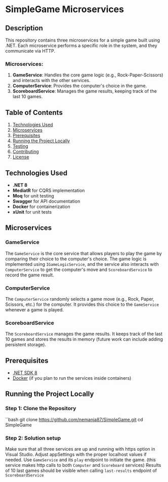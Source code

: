 # SimpleGame Microservices

## Description

This repository contains three microservices for a simple game built using .NET. Each microservice performs a specific role in the system, and they communicate via HTTP.

### Microservices:

1. **GameService**: Handles the core game logic (e.g., Rock-Paper-Scissors) and interacts with the other services.
2. **ComputerService**: Provides the computer's choice in the game.
3. **ScoreboardService**: Manages the game results, keeping track of the last 10 games.

## Table of Contents

1. [Technologies Used](#technologies-used)
2. [Microservices](#microservices)
3. [Prerequisites](#prerequisites)
4. [Running the Project Locally](#running-the-project-locally)
5. [Testing](#testing)
6. [Contributing](#contributing)
7. [License](#license)

## Technologies Used

- **.NET 8**
- **MediatR** for CQRS implementation
- **Moq** for unit testing
- **Swagger** for API documentation
- **Docker** for containerization
- **xUnit** for unit tests

## Microservices

### GameService
The `GameService` is the core service that allows players to play the game by comparing their choice to the computer's choice. The game logic is implemented using `IGameLogicService`, and the service also interacts with `ComputerService` to get the computer's move and `ScoreboardService` to record the game result.

### ComputerService
The `ComputerService` randomly selects a game move (e.g., Rock, Paper, Scissors, etc.) for the computer. It provides this choice to the `GameService` whenever a game is played.

### ScoreboardService
The `ScoreboardService` manages the game results. It keeps track of the last 10 games and stores the results in memory (future work can include adding persistent storage).

## Prerequisites

- [.NET SDK 8](https://dotnet.microsoft.com/download/dotnet/8.0)
- [Docker](https://www.docker.com/) (if you plan to run the services inside containers)

## Running the Project Locally

### Step 1: Clone the Repository
``bash
git clone https://github.com/nemanja87/SimpleGame.git
cd SimpleGame

### Step 2: Solution setup
Make sure that all three services are up and running with https option in Visual Studio.
Adjust appSettings with the proper localhost values if needed.
Use `GameService` and its `play` endpoint to initiate the game. (this service makes http calls to both `Computer` and `Scoreboard` services)
Results of 10 last games should be visible when calling `last-results` endpoint of `ScoreboardService`
